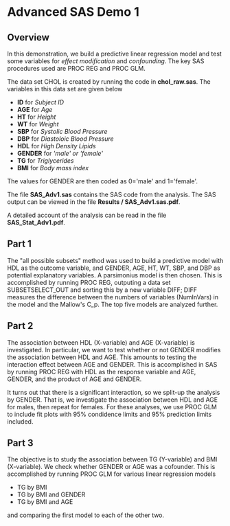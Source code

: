 Advanced SAS Demo 1
===================

## Overview

In this demonstration, we build a predictive linear regression model and test some variables for *effect modification* and *confounding*. The key SAS procedures used are PROC REG and PROC GLM. 

The data set CHOL is created by running the code in **chol_raw.sas**. The variables in this data set are given below
 
* **ID** for *Subject ID*
* **AGE** for *Age*
* **HT** for *Height*
* **WT** for *Weight*
* **SBP** for *Systolic Blood Pressure*
* **DBP** for *Diastoloic Blood Pressure*
* **HDL** for *High Density Lipids*
* **GENDER** for *'male' or 'female'*
* **TG** for *Triglycerides*
* **BMI** for *Body mass index*

The values for GENDER are then coded as 0='male' and 1='female'.

The file **SAS_Adv1.sas** contains the SAS code from the analysis. The SAS output can be viewed in the file **Results / SAS_Adv1.sas.pdf**. 

A detailed account of the analysis can be read in the file **SAS_Stat_Adv1.pdf**.

## Part 1

The "all possible subsets" method was used to build a predictive model with HDL as the outcome variable, and GENDER, AGE, HT, WT, SBP, and DBP as potential explanatory variables. A parsimonius model is then chosen. This is accomplished by running PROC REG, outputing a data set SUBSETSELECT\_OUT and sorting this by a new variable DIFF; DIFF measures the difference between the numbers of variables (NumInVars) in the model and the Mallow's C_p. The top five models are analyzed further.

## Part 2

The association between HDL (X-variable) and AGE (X-variable) is investigated. In particular, we want to test whether or not GENDER modifies the association between HDL and AGE. This amounts to testing the interaction effect between AGE and GENDER. This is accomplished in SAS by running PROC REG with HDL as the response variable and AGE, GENDER, and the product of AGE and GENDER.

It turns out that there is a significant interaction, so we split-up the analysis by GENDER. That is, we investigate the association between HDL and AGE for males, then repeat for females. For these analyses, we use PROC GLM to include fit plots with 95% condidence limits and 95% prediction limits included.

## Part 3

The objective is to study the association between TG (Y-variable) and BMI (X-variable). We check whether GENDER or AGE was a cofounder. This is accomplished by running PROC GLM for various linear regression models 

* TG by BMI 
* TG by BMI and GENDER
* TG by BMI and AGE
 
and comparing the first model to each of the other two.